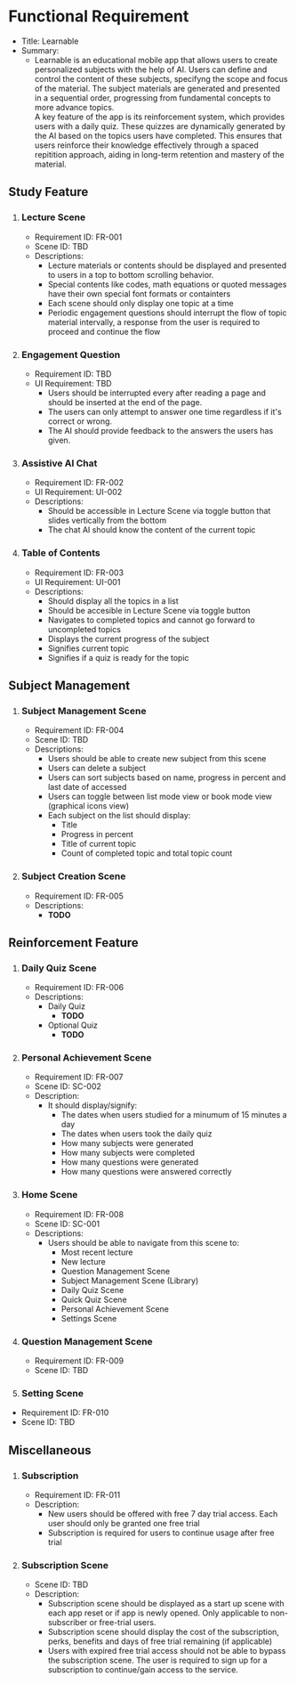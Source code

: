  # Functional Requirement
- Title: Learnable
- Summary:
   - Learnable is an educational mobile app that allows users to create personalized subjects with the help of AI. Users can define and control the content of these subjects, specifyng the scope and focus of the material. The subject materials are generated and presented in a sequential order, progressing from fundamental concepts to more advance topics.  
    A key feature of the app is its reinforcement system, which provides users with a daily quiz. These quizzes are dynamically generated by the AI based on the topics users have completed. This ensures that users reinforce their knowledge effectively through a spaced repitition approach, aiding in long-term retention and mastery of the material.

  
## Study Feature
1. ### Lecture Scene
   - Requirement ID: FR-001
   - Scene ID: TBD
   - Descriptions:
      - Lecture materials or contents should be displayed and presented to users in a top to bottom scrolling behavior. 
      - Special contents like codes, math equations or quoted messages have their own special font formats or containters
      - Each scene should only display one topic at a time
      - Periodic engagement questions should interrupt the flow of topic material intervally, a response from the user is required to proceed and continue the flow
2. ### Engagement Question
   - Requirement ID: TBD
   - UI Requirement: TBD
       - Users should be interrupted every after reading a page and should be inserted at the end of the page.
       - The users can only attempt to answer one time regardless if it's correct or wrong.
       - The AI should provide feedback to the answers the users has given.
3. ### Assistive AI Chat
   - Requirement ID: FR-002
   - UI Requirement: UI-002
   - Descriptions:
      - Should be accessible in Lecture Scene via toggle button that slides vertically from the bottom
      - The chat AI should know the content of the current topic
4. ### Table of Contents
   - Requirement ID: FR-003
   - UI Requirement: UI-001
   - Descriptions:
       - Should display all the topics in a list
       - Should be accesible in Lecture Scene via toggle button
       - Navigates to completed topics and cannot go forward to uncompleted topics
       - Displays the current progress of the subject
       - Signifies current topic
       - Signifies if a quiz is ready for the topic
## Subject Management
1. ### Subject Management Scene
   - Requirement ID: FR-004
   - Scene ID: TBD
   - Descriptions:
      - Users should be able to create new subject from this scene
      - Users can delete a subject
      - Users can sort subjects based on name, progress in percent and last date of accessed
      - Users can toggle between list mode view or book mode view (graphical icons view)
      - Each subject on the list should display:
         - Title
         - Progress in percent
         - Title of current topic
         - Count of completed topic and total topic count
2. ### Subject Creation Scene
   - Requirement ID: FR-005
   - Descriptions:
      - **TODO**
## Reinforcement Feature
1. ### Daily Quiz Scene
   - Requirement ID: FR-006
   - Descriptions:
      - Daily Quiz
         - **TODO**
       - Optional Quiz
          - **TODO**
2. ### Personal Achievement Scene
   - Requirement ID: FR-007
   - Scene ID: SC-002
   - Description:
      - It should display/signify:
         - The dates when users studied for a minumum of 15 minutes a day
         - The dates when users took the daily quiz
         - How many subjects were generated
         - How many subjects were completed
         - How many questions were generated
         - How many questions were answered correctly
8. ### Home Scene
   - Requirement ID: FR-008
   - Scene ID: SC-001
   - Descriptions:
      - Users should be able to navigate from this scene to:
        - Most recent lecture
        - New lecture
        - Question Management Scene
        - Subject Management Scene (Library)
        - Daily Quiz Scene
        - Quick Quiz Scene
        - Personal Achievement Scene
        - Settings Scene
9. ### Question Management Scene
   - Requirement ID: FR-009
   - Scene ID: TBD
10. ### Setting Scene
   - Requirement ID: FR-010
   - Scene ID: TBD

## Miscellaneous
1. ### Subscription
   - Requirement ID: FR-011
   - Description:
      - New users should be offered with free 7 day trial access. Each user should only be granted one free trial
      - Subscription is required for users to continue usage after free trial  
2. ### Subscription Scene
   - Scene ID: TBD
   - Description:
      - Subscription scene should be displayed as a start up scene with each app reset or if app is newly opened. Only applicable to non-subscriber or free-trial users.
      - Subscription scene should display the cost of the subscription, perks, benefits and days of free trial remaining (if applicable)
      - Users with expired free trial access should not be able to bypass the subscription scene. The user is required to sign up for a subscription to continue/gain access to the service.
